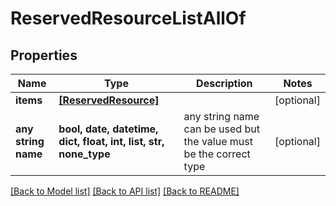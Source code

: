 # ReservedResourceListAllOf


## Properties
Name | Type | Description | Notes
------------ | ------------- | ------------- | -------------
**items** | [**[ReservedResource]**](ReservedResource.md) |  | [optional] 
**any string name** | **bool, date, datetime, dict, float, int, list, str, none_type** | any string name can be used but the value must be the correct type | [optional]

[[Back to Model list]](../README.md#documentation-for-models) [[Back to API list]](../README.md#documentation-for-api-endpoints) [[Back to README]](../README.md)


